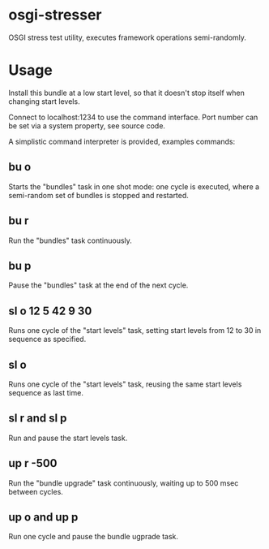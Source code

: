 osgi-stresser
=============

OSGI stress test utility, executes framework operations semi-randomly.

Usage
=====

Install this bundle at a low start level, so that it doesn't stop itself
when changing start levels.

Connect to localhost:1234 to use the command interface. Port number can
be set via a system property, see source code.

A simplistic command interpreter is provided, examples commands:

## bu o
Starts the "bundles" task in one shot mode: one cycle is executed, where
a semi-random set of bundles is stopped and restarted.

## bu r
Run the "bundles" task continuously.

## bu p
Pause the "bundles" task at the end of the next cycle.

## sl o 12 5 42 9 30
Runs one cycle of the "start levels" task, setting start levels from 12 to 30
in sequence as specified.

## sl o
Runs one cycle of the "start levels" task, reusing the same start levels sequence
as last time.

## sl r and sl p
Run and pause the start levels task. 

## up r -500
Run the "bundle upgrade" task continuously, waiting up to 500 msec between 
cycles.

## up o and up p
Run one cycle and pause the bundle ugprade task.
